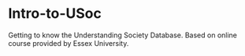 # Intro-to-USoc
Getting to know the Understanding Society Database. Based on online course provided by Essex University.
